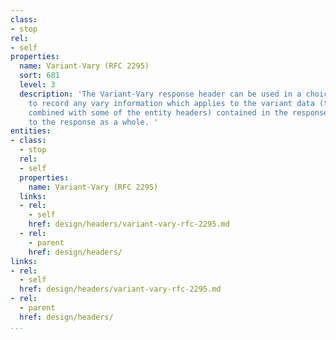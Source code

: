 ```yaml
---
class:
- stop
rel:
- self
properties:
  name: Variant-Vary (RFC 2295)
  sort: 681
  level: 3
  description: 'The Variant-Vary response header can be used in a choice response
    to record any vary information which applies to the variant data (the entity body
    combined with some of the entity headers) contained in the response, rather than
    to the response as a whole. '
entities:
- class:
  - stop
  rel:
  - self
  properties:
    name: Variant-Vary (RFC 2295)
  links:
  - rel:
    - self
    href: design/headers/variant-vary-rfc-2295.md
  - rel:
    - parent
    href: design/headers/
links:
- rel:
  - self
  href: design/headers/variant-vary-rfc-2295.md
- rel:
  - parent
  href: design/headers/
...
```

